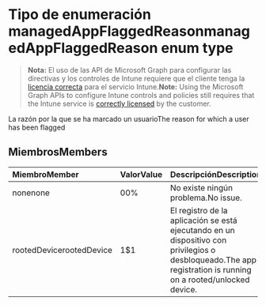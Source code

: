 # <a name="managedappflaggedreason-enum-type"></a><span data-ttu-id="08990-101">Tipo de enumeración managedAppFlaggedReason</span><span class="sxs-lookup"><span data-stu-id="08990-101">managedAppFlaggedReason enum type</span></span>

> <span data-ttu-id="08990-102">**Nota:** El uso de las API de Microsoft Graph para configurar las directivas y los controles de Intune requiere que el cliente tenga la [licencia correcta](https://go.microsoft.com/fwlink/?linkid=839381) para el servicio Intune.</span><span class="sxs-lookup"><span data-stu-id="08990-102">**Note:** Using the Microsoft Graph APIs to configure Intune controls and policies still requires that the Intune service is [correctly licensed](https://go.microsoft.com/fwlink/?linkid=839381) by the customer.</span></span>

<span data-ttu-id="08990-103">La razón por la que se ha marcado un usuario</span><span class="sxs-lookup"><span data-stu-id="08990-103">The reason for which a user has been flagged</span></span>
## <a name="members"></a><span data-ttu-id="08990-104">Miembros</span><span class="sxs-lookup"><span data-stu-id="08990-104">Members</span></span>
|<span data-ttu-id="08990-105">Miembro</span><span class="sxs-lookup"><span data-stu-id="08990-105">Member</span></span>|<span data-ttu-id="08990-106">Valor</span><span class="sxs-lookup"><span data-stu-id="08990-106">Value</span></span>|<span data-ttu-id="08990-107">Descripción</span><span class="sxs-lookup"><span data-stu-id="08990-107">Description</span></span>|
|:---|:---|:---|
|<span data-ttu-id="08990-108">none</span><span class="sxs-lookup"><span data-stu-id="08990-108">none</span></span>|<span data-ttu-id="08990-109">0</span><span class="sxs-lookup"><span data-stu-id="08990-109">0%</span></span>|<span data-ttu-id="08990-110">No existe ningún problema.</span><span class="sxs-lookup"><span data-stu-id="08990-110">No issue.</span></span>|
|<span data-ttu-id="08990-111">rootedDevice</span><span class="sxs-lookup"><span data-stu-id="08990-111">rootedDevice</span></span>|<span data-ttu-id="08990-112">1</span><span class="sxs-lookup"><span data-stu-id="08990-112">$1</span></span>|<span data-ttu-id="08990-113">El registro de la aplicación se está ejecutando en un dispositivo con privilegios o desbloqueado.</span><span class="sxs-lookup"><span data-stu-id="08990-113">The app registration is running on a rooted/unlocked device.</span></span>|



